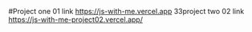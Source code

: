 #Project one 01 link
https://js-with-me.vercel.app
33project two 02 link
https://js-with-me-project02.vercel.app/
